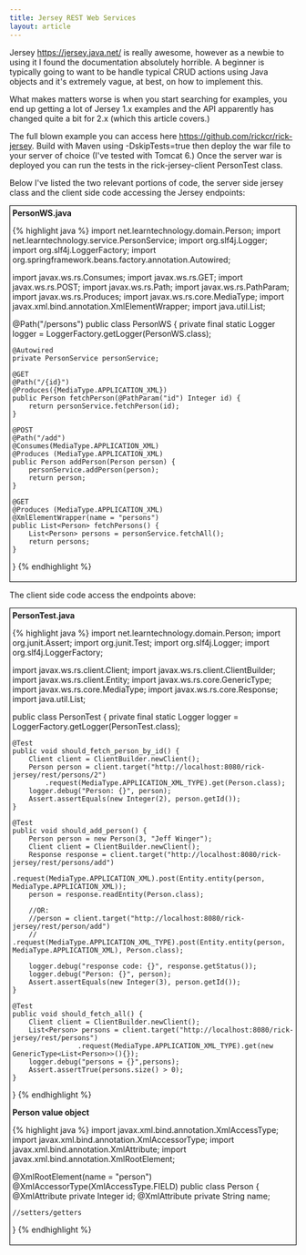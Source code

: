 ```yaml
---
title: Jersey REST Web Services
layout: article
---
```

Jersey <a href="https://jersey.java.net/">https://jersey.java.net/</a> is really awesome, however as a newbie to using it I found the documentation absolutely horrible.
A beginner is typically going to want to be handle typical CRUD actions using Java objects and it's extremely vague, at best, on
how to implement this.

What makes matters worse is when you start searching for examples, you end up getting a lot of Jersey 1.x examples and the API apparently
has changed quite a bit for 2.x (which this article covers.)

The full blown example you can access here <a href="https://github.com/rickcr/rick-jersey">https://github.com/rickcr/rick-jersey</a>. Build with Maven using -DskipTests=true then deploy the war file to your
server of choice (I've tested with Tomcat 6.) Once the server war is deployed you can run the tests in the rick-jersey-client PersonTest class.

Below I've listed the two relevant portions of code, the server side jersey class and the client side code accessing the Jersey endpoints:

<div style="padding:4px;border:1px solid black;">
<b>PersonWS.java</b>

{% highlight java %}
import net.learntechnology.domain.Person;
import net.learntechnology.service.PersonService;
import org.slf4j.Logger;
import org.slf4j.LoggerFactory;
import org.springframework.beans.factory.annotation.Autowired;

import javax.ws.rs.Consumes;
import javax.ws.rs.GET;
import javax.ws.rs.POST;
import javax.ws.rs.Path;
import javax.ws.rs.PathParam;
import javax.ws.rs.Produces;
import javax.ws.rs.core.MediaType;
import javax.xml.bind.annotation.XmlElementWrapper;
import java.util.List;

@Path("/persons")
public class PersonWS {
	private final static Logger logger = LoggerFactory.getLogger(PersonWS.class);

	@Autowired
	private PersonService personService;

	@GET
	@Path("/{id}")
	@Produces({MediaType.APPLICATION_XML})
	public Person fetchPerson(@PathParam("id") Integer id) {
		return personService.fetchPerson(id);
	}

	@POST
	@Path("/add")
	@Consumes(MediaType.APPLICATION_XML)
	@Produces (MediaType.APPLICATION_XML)
	public Person addPerson(Person person) {
		personService.addPerson(person);
		return person;
	}

	@GET
	@Produces (MediaType.APPLICATION_XML)
	@XmlElementWrapper(name = "persons")
	public List<Person> fetchPersons() {
		List<Person> persons = personService.fetchAll();
		return persons;
	}

}
{% endhighlight %}
</div>

The client side code access the endpoints above:

<div style="padding:4px;border:1px solid black;">
<b>PersonTest.java</b>

{% highlight java %}
import net.learntechnology.domain.Person;
import org.junit.Assert;
import org.junit.Test;
import org.slf4j.Logger;
import org.slf4j.LoggerFactory;

import javax.ws.rs.client.Client;
import javax.ws.rs.client.ClientBuilder;
import javax.ws.rs.client.Entity;
import javax.ws.rs.core.GenericType;
import javax.ws.rs.core.MediaType;
import javax.ws.rs.core.Response;
import java.util.List;

public class PersonTest {
	private final static Logger logger = LoggerFactory.getLogger(PersonTest.class);

	@Test
	public void should_fetch_person_by_id() {
		Client client = ClientBuilder.newClient();
		Person person = client.target("http://localhost:8080/rick-jersey/rest/persons/2")
			.request(MediaType.APPLICATION_XML_TYPE).get(Person.class);
		logger.debug("Person: {}", person);
		Assert.assertEquals(new Integer(2), person.getId());
	}

	@Test
	public void should_add_person() {
		Person person = new Person(3, "Jeff Winger");
		Client client = ClientBuilder.newClient();
		Response response = client.target("http://localhost:8080/rick-jersey/rest/persons/add")
			.request(MediaType.APPLICATION_XML).post(Entity.entity(person, MediaType.APPLICATION_XML));
		person = response.readEntity(Person.class);

		//OR:
		//person = client.target("http://localhost:8080/rick-jersey/rest/person/add")
		//	.request(MediaType.APPLICATION_XML_TYPE).post(Entity.entity(person, MediaType.APPLICATION_XML), Person.class);

		logger.debug("response code: {}", response.getStatus());
		logger.debug("Person: {}", person);
		Assert.assertEquals(new Integer(3), person.getId());
	}

	@Test
	public void should_fetch_all() {
		Client client = ClientBuilder.newClient();
		List<Person> persons = client.target("http://localhost:8080/rick-jersey/rest/persons")
					.request(MediaType.APPLICATION_XML_TYPE).get(new GenericType<List<Person>>(){});
		logger.debug("persons = {}",persons);
		Assert.assertTrue(persons.size() > 0);
	}

}
{% endhighlight %}


<b>Person value object</b>

{% highlight java %}
import javax.xml.bind.annotation.XmlAccessType;
import javax.xml.bind.annotation.XmlAccessorType;
import javax.xml.bind.annotation.XmlAttribute;
import javax.xml.bind.annotation.XmlRootElement;

@XmlRootElement(name = "person")
@XmlAccessorType(XmlAccessType.FIELD)
public class Person {
	@XmlAttribute private Integer id;
	@XmlAttribute private String name;

 	//setters/getters
}
{% endhighlight %}
</div>